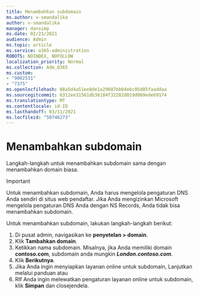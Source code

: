 ```yaml
---
title: Menambahkan subdomain
ms.author: v-smandalika
author: v-smandalika
manager: dansimp
ms.date: 02/23/2021
audience: Admin
ms.topic: article
ms.service: o365-administration
ROBOTS: NOINDEX, NOFOLLOW
localization_priority: Normal
ms.collection: Adm_O365
ms.custom:
- "9002531"
- "7375"
ms.openlocfilehash: 08a5d4a51ee8de1a29607bb04ebc05d85faaddaa
ms.sourcegitcommit: 6312ee31561db36104f32282d019d069ede69174
ms.translationtype: MT
ms.contentlocale: id-ID
ms.lasthandoff: 03/11/2021
ms.locfileid: "50746273"
---
```

# <a name="add-a-subdomain"></a>Menambahkan subdomain

Langkah-langkah untuk menambahkan subdomain sama dengan menambahkan domain biasa. 

> [!IMPORTANT]
> Untuk menambahkan subdomain, Anda harus mengelola pengaturan DNS Anda sendiri di situs web pendaftar. Jika Anda mengizinkan Microsoft mengelola pengaturan DNS Anda dengan NS Records, Anda tidak bisa menambahkan subdomain. 

Untuk menambahkan subdomain, lakukan langkah-langkah berikut:

1. Di pusat admin, navigasikan ke **penyetelan > domain**.
2. Klik **Tambahkan domain**.
3. Ketikkan nama subdomain. Misalnya, jika Anda memiliki domain **contoso.com**, subdomain anda mungkin **_London.contoso.com_**.
4. Klik **Berikutnya**.
5. Jika Anda ingin menyiapkan layanan online untuk subdomain, Lanjutkan melalui panduan atau
6. RIf Anda ingin melewatkan pengaturan layanan online untuk subdomain, klik **Simpan** dan closejendela.

